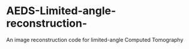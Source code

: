 # AEDS-Limited-angle-reconstruction-
An image reconstruction code for limited-angle Computed Tomography 
